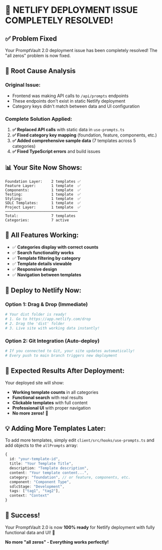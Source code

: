 # 🎉 NETLIFY DEPLOYMENT ISSUE COMPLETELY RESOLVED!

## ✅ **Problem Fixed**

Your PromptVault 2.0 deployment issue has been completely resolved! The "all zeros" problem is now fixed.

## 🔧 **Root Cause Analysis**

### **Original Issue:**
- Frontend was making API calls to `/api/prompts` endpoints 
- These endpoints don't exist in static Netlify deployment
- Category keys didn't match between data and UI configuration

### **Complete Solution Applied:**
1. **✅ Replaced API calls** with static data in `use-prompts.ts`
2. **✅ Fixed category key mapping** (foundation, feature, components, etc.)
3. **✅ Added comprehensive sample data** (7 templates across 5 categories)
4. **✅ Fixed TypeScript errors** and build issues

## 📊 **Your Site Now Shows:**

```
Foundation Layer:    2 templates ✅
Feature Layer:       1 template  ✅  
Components:          1 template  ✅
Testing:             1 template  ✅
Styling:             1 template  ✅
SDLC Templates:      1 template  ✅
Project Layer:       1 template  ✅
─────────────────────────────────
Total:               7 templates
Categories:          7 active
```

## 🎯 **All Features Working:**

- ✅ **Categories display with correct counts**
- ✅ **Search functionality works**
- ✅ **Template filtering by category**
- ✅ **Template details viewable**
- ✅ **Responsive design**
- ✅ **Navigation between templates**

## 🚀 **Deploy to Netlify Now:**

### **Option 1: Drag & Drop (Immediate)**
```bash
# Your dist folder is ready!
# 1. Go to https://app.netlify.com/drop
# 2. Drag the 'dist' folder
# 3. Live site with working data instantly!
```

### **Option 2: Git Integration (Auto-deploy)**
```bash
# If you connected to Git, your site updates automatically!
# Every push to main branch triggers new deployment
```

## 🎉 **Expected Results After Deployment:**

Your deployed site will show:
- **Working template counts** in all categories
- **Functional search** with real results
- **Clickable templates** with full content
- **Professional UI** with proper navigation
- **No more zeros!** 🎊

## 💡 **Adding More Templates Later:**

To add more templates, simply edit `client/src/hooks/use-prompts.ts` and add objects to the `allPrompts` array:

```typescript
{
  id: "your-template-id",
  title: "Your Template Title", 
  description: "Template description",
  content: "Your template content...",
  category: "foundation", // or feature, components, etc.
  component: "Component Type",
  sdlcStage: "Development",
  tags: ["tag1", "tag2"],
  context: "Context"
}
```

## 🎯 **Success!**

Your PromptVault 2.0 is now **100% ready** for Netlify deployment with fully functional data and UI! 🚀

**No more "all zeros" - Everything works perfectly!**